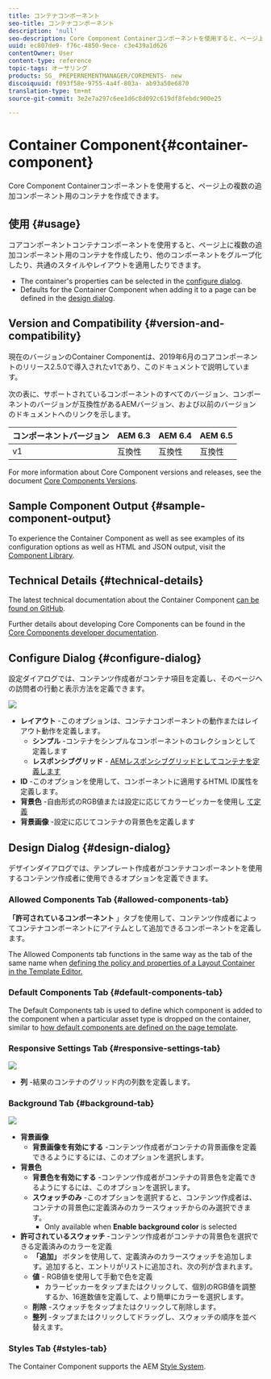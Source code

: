 ```yaml
---
title: コンテナコンポーネント
seo-title: コンテナコンポーネント
description: 'null'
seo-description: Core Component Containerコンポーネントを使用すると、ページ上の複数の追加コンポーネント用のコンテナを作成できます。
uuid: ec807de9- f76c-4850-9ece- c3e439a1d626
contentOwner: User
content-type: reference
topic-tags: オーサリング
products: SG_ PREPERNEMENTMANAGER/COREMENTS- new
discoiquuid: f093f58e-9755-4a4f-803a- ab93a50e6870
translation-type: tm+mt
source-git-commit: 3e2e7a297c6ee1d6c8d092c619df8febdc900e25

---
```



# Container Component{#container-component}

Core Component Containerコンポーネントを使用すると、ページ上の複数の追加コンポーネント用のコンテナを作成できます。

## 使用 {#usage}

コアコンポーネントコンテナコンポーネントを使用すると、ページ上に複数の追加コンポーネント用のコンテナを作成したり、他のコンポーネントをグループ化したり、共通のスタイルやレイアウトを適用したりできます。

* The container&#39;s properties can be selected in the [configure dialog](#configure-dialog).
* Defaults for the Container Component when adding it to a page can be defined in the [design dialog](#design-dialog).

## Version and Compatibility {#version-and-compatibility}

現在のバージョンのContainer Componentは、2019年6月のコアコンポーネントのリリース2.5.0で導入されたv1であり、このドキュメントで説明しています。

次の表に、サポートされているコンポーネントのすべてのバージョン、コンポーネントのバージョンが互換性があるAEMバージョン、および以前のバージョンのドキュメントへのリンクを示します。

| コンポーネントバージョン | AEM 6.3 | AEM 6.4 | AEM 6.5 |
|--- |--- |--- |---|
| v1 | 互換性 | 互換性 | 互換性 |

For more information about Core Component versions and releases, see the document [Core Components Versions](versions.md).

## Sample Component Output {#sample-component-output}

To experience the Container Component as well as see examples of its configuration options as well as HTML and JSON output, visit the [Component Library](http://opensource.adobe.com/aem-core-wcm-components/library/container.html).

## Technical Details {#technical-details}

The latest technical documentation about the Container Component [can be found on GitHub](https://github.com/adobe/aem-core-wcm-components/tree/master/content/src/content/jcr_root/apps/core/wcm/components/container/v1/container).

Further details about developing Core Components can be found in the [Core Components developer documentation](developing.md).

## Configure Dialog {#configure-dialog}

設定ダイアログでは、コンテンツ作成者がコンテナ項目を定義し、そのページへの訪問者の行動と表示方法を定義できます。

![](assets/screen-shot-2019-06-21-13.59.26.png)

* **レイアウト** -このオプションは、コンテナコンポーネントの動作またはレイアウト動作を定義します。
   * **シンプル** -コンテナをシンプルなコンポーネントのコレクションとして定義します
   * **レスポンシブグリッド** - [AEMレスポンシブグリッドとしてコンテナを定義します](https://helpx.adobe.com/experience-manager/6-5/sites/authoring/using/responsive-layout.html)
* **ID** -このオプションを使用して、コンポーネントに適用するHTML ID属性を定義します。
* **背景色** -自由形式のRGB値または設定に応じてカラーピッカーを使用し [て定義](#background-tab)
* **背景画像** -設定に応じてコンテナの背景色を定義します [](#background-tab)

## Design Dialog {#design-dialog}

デザインダイアログでは、テンプレート作成者がコンテナコンポーネントを使用するコンテンツ作成者に使用できるオプションを定義できます。

### Allowed Components Tab {#allowed-components-tab}

**「許可されているコンポーネント** 」タブを使用して、コンテンツ作成者によってコンテナコンポーネントにアイテムとして追加できるコンポーネントを定義します。

The Allowed Components tab functions in the same way as the tab of the same name when [defining the policy and properties of a Layout Container in the Template Editor.](https://helpx.adobe.com/experience-manager/6-5/sites/authoring/using/templates.html)

### Default Components Tab {#default-components-tab}

The Default Components tab is used to define which component is added to the component when a particular asset type is dropped on the container, similar to [how default components are defined on the page template](https://helpx.adobe.com/experience-manager/6-5/sites/authoring/using/templates.html#EditingTemplatesTemplateAuthors).

### Responsive Settings Tab {#responsive-settings-tab}

![](assets/screen-shot-2019-06-21-09.33.03.png)

* **列** -結果のコンテナのグリッド内の列数を定義します。

### Background Tab {#background-tab}

![](assets/screen-shot-2019-06-21-09.42.42.png)

* **背景画像**
   * **背景画像を有効にする** -コンテンツ作成者がコンテナの背景画像を定義できるようにするには、このオプションを選択します。
* **背景色**
   * **背景色を有効にする** -コンテンツ作成者がコンテナの背景色を定義できるようにするには、このオプションを選択します。
   * **スウォッチのみ** -このオプションを選択すると、コンテンツ作成者は、コンテナの背景色に定義済みのカラースウォッチからのみ選択できます。
      * Only available when **Enable background color** is selected
* **許可されているスウォッチ** -コンテンツ作成者がコンテナの背景色を選択できる定義済みのカラーを定義
   * **「追加」** ボタンを使用して、定義済みのカラースウォッチを追加します。追加すると、エントリがリストに追加され、次の列が含まれます。
   * **値** - RGB値を使用して手動で色を定義
      * カラーピッカーをタップまたはクリックして、個別のRGB値を調整するか、16進数値を定義して、より簡単にカラーを選択します。
   * **削除** -スウォッチをタップまたはクリックして削除します。
   * **整列** -タップまたはクリックしてドラッグし、スウォッチの順序を並べ替えます。

### Styles Tab {#styles-tab}

The Container Component supports the AEM [Style System](authoring.md#component-styling).
